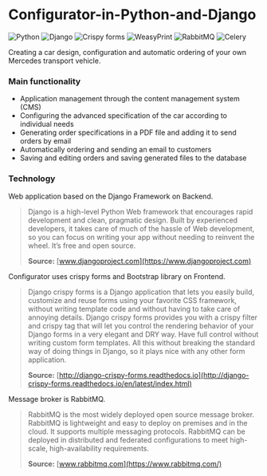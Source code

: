 # Configurator-in-Python-and-Django

![Python](https://img.shields.io/badge/Python-3.4-blue.svg)
![Django](https://img.shields.io/badge/Django-1.11-blue.svg)
![Crispy forms](https://img.shields.io/badge/Crispy_forms-1.61-blue.svg)
![WeasyPrint](https://img.shields.io/badge/WeasyPrint-0.36-blue.svg)
![RabbitMQ](https://img.shields.io/badge/RabbitMQ-3.7-blue.svg)
![Celery](https://img.shields.io/badge/Celery-4.02-blue.svg)

Creating a car design, configuration and automatic ordering of your own Mercedes transport vehicle.

### Main functionality

- Application management through the content management system (CMS)
- Configuring the advanced specification of the car according to individual needs
- Generating order specifications in a PDF file and adding it to send orders by email
- Automatically ordering and sending an email to customers
- Saving and editing orders and saving generated files to the database

### Technology

Web application based on the Django Framework on Backend.

>Django is a high-level Python Web framework that encourages rapid development and clean, pragmatic design. Built by experienced developers, it takes care of much of the hassle of Web development, so you can focus on writing your app without needing to reinvent the wheel. It’s free and open source.
>
>**Source:** [www.djangoproject.com](https://www.djangoproject.com)

Configurator uses crispy forms and Bootstrap library on Frontend.

>Django crispy forms is a Django application that lets you easily build, customize and reuse forms using your favorite CSS framework, without writing template code and without having to take care of annoying details. Django crispy forms provides you with a crispy filter and crispy tag that will let you control the rendering behavior of your Django forms in a very elegant and DRY way. Have full control without writing custom form templates. All this without breaking the standard way of doing things in Django, so it plays nice with any other form application.
>
>**Source:** [http://django-crispy-forms.readthedocs.io](http://django-crispy-forms.readthedocs.io/en/latest/index.html)


Message broker is RabbitMQ.


>RabbitMQ is the most widely deployed open source message broker. RabbitMQ is lightweight and easy to deploy on premises and in the cloud. It supports multiple messaging protocols. RabbitMQ can be deployed in distributed and federated configurations to meet high-scale, high-availability requirements.
>
>**Source:** [www.rabbitmq.com](https://www.rabbitmq.com/)